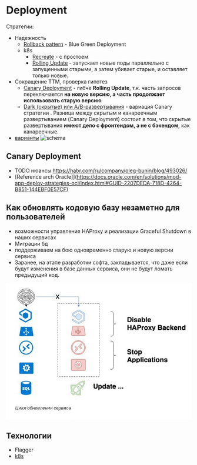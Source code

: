 # Deployment

Стратегии:

- Надежность
	- [Rollback pattern](pattern.rollback.md) - Blue Green Deployment
	- k8s
		- [Recreate](https://rtfm.co.ua/kubernetes-tipy-deployment-strategies-i-argo-rollouts/) - с простоем
		- [Rolling Update](https://rtfm.co.ua/kubernetes-tipy-deployment-strategies-i-argo-rollouts/) - запускает новые поды параллельно с запущенными старыми, а затем убивает старые, и оставляет только новые.
- Сокращение TTM, проверка гипотез
	- [Canary Deployment](https://martinfowler.com/bliki/CanaryRelease.html) - гибче __Rolling Update__, т.к. часть запросов переключается __на новую версию, а часть продолжает использовать старую версию__
	- [Dark (скрытые) или А/В-развертывания](https://temofeev.ru/info/articles/strategii-deploya-v-kubernetes-rolling-recreate-blue-green-canary-dark-a-b-testirovanie/) - вариация Canary стратегии . Разница между скрытым и канареечным развертыванием (Canary Deployment) состоит в том, что скрытые развертывания __имеют дело с фронтендом, а не с бэкендом__, как канареечные.
- [варианты](https://blog.bytebytego.com/i/98040721/what-is-the-process-for-deploying-changes-to-production)
![schema](https://substackcdn.com/image/fetch/w_1456,c_limit,f_webp,q_auto:good,fl_progressive:steep/https%3A%2F%2Fsubstack-post-media.s3.amazonaws.com%2Fpublic%2Fimages%2F58c6a2b8-33c2-4094-b07c-b644227b1b20_3546x4233.jpeg)

## Canary Deployment

- TODO нюансы https://habr.com/ru/company/oleg-bunin/blog/493026/
- [Reference arch Oracle]](https://docs.oracle.com/en/solutions/mod-app-deploy-strategies-oci/index.html#GUID-2207DEDA-718D-4264-B851-144EBF0E57CF)

## Как обновлять кодовую базу незаметно для пользователей

- возможности управления HAProxy и реализации Graceful Shutdown в наших сервисах
- Миграции бд
- поддерживаем на бою одновременно старую и новую версии сервиса
- Заранее, на этапе разработки софта, закладывается, что даже если будут изменения в базе данных сервиса, они не будут ломать предыдущий код.

![scheme](../../img/pattern/deploy/deploy.update.jpg)

## Технологии

- Flagger
- [k8s](../../technology/ci-cd/k8s.md)